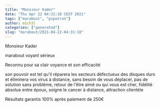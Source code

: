 ```yaml
---
title: "Monsieur Kader"
date: "Thu Apr 22 04:31:18 CEST 2021"
tags: ["marabout", "pipotron"]
author: m1ch3l
categories: ["generated"]
slug: "marabout/2021-04-22-04:31:18"
---
```


Monsieur Kader

marabout voyant sérieux

Reconnu pour sa clair voyance et son efficacité

son pouvoir est tel qu'il réparera les secteurs défectueux des disques durs et éliminera vos virus à distance, sans besoin de vous déplacer, pas de solution sans problème, retour de l'être aimé ou qui vous est cher, fidélité absolue entre époux, soigne le cancer à distance, attraction clientèle

Résultats garantis 100% après paiement de 250€
